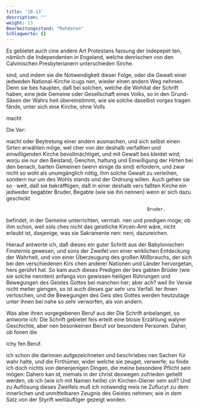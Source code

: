 ```yaml
---
title: '10.13'
description: ""
weight: 13
Bearbeitungsstand: "Rohdaten"
Schlagworte: {}
---
```


<!-- Seite 412 -->


Es gebietet auch cine andere Art Protestans fassung der indepepet ten, nämlich die Independenten in Engeland, welche denrischen von den Calvinischen Presbyterianern unterschieden Sirche.

sind, und indem sie die Notwendigkeit dieser Folge, oder die Gewalt einer jedweden National-Kirche icugs nen, wieder einen andern Weg nehmen. Denn sie bes haupten, daß bei solchen, welche die Wohltat der Schrift haben, eine jede Gemeine oder Gesellschaft eines Volks, so in den Grund-Säsen der Wahrs heit übereinstimmt, wie sie solche daselbst vorges tragen fände, unter sich eine Kirche, ohne Volls

macht

Die Ver:
<!-- Seite 413 -->

macht oder Beytretung einer andern ausmachen,
und sich selbst einen Sirten erwählen möge, wel
cher von der deshalb verfaßten und einwilligenden
Kirche bevollmächtiget, und mit Gewalt bes
kleidet wird; worju sie nur den Beistand, Genchm,
haltung und Einwilligung der Hirten bei den benach,
barten Gemeinen (wenn einige da sind) erfordern,
und zwar nicht so wohl als unumgänglich nötig, ihm
solche Gewalt zu verleihen, sondern nur um des Wohls
stands und der Ordnung willen. Auch gehen sie so ·
weit, daß sie bekräfftigen, daß in einer deshalb vers
faßten Kirche ein jedweder begabter Bruder, Begabte
(wie sie ihn nennen) wenn er sich dazu geschickt

                                                         Bruder.
befindet, in der Gemeine unterrichten, vermah.
nen und predigen moge; ob ihm schon, weil sols
ches nicht das geistliche Kircen-Amt wäre, nicht
erlaubt ist, dasjenige, was sie Sakramente nen:
neni, dazureichen.

Hierauf antworte ich, daß dieses ein guter Schritt aus der Babylonischen Finsternis gewesen, und sons der Zweifel von einer wirklichen Entdeckung der Wahrheit, und von einer Überzeugung des großen Mißbrauchs, der sich bei den verschiedenen Kirs chen anderer Nationen und Länder hervorgetan, hers gerührt hat. So kam auch dieses Predigen der bes gabten Brüder (wie sie solche nennten) anfangs von gewissen heiligen Rührungen und Bewegungen des Geistes Gottes bei manchen her; aber ach? weil Ihr Versie nicht meiter giengen, so ist auch dieses gar sehr uns Verfall. ter ihnen verloschen, und die Bewegungen des Geis stes Gottes werden heutzutage unter ihnen bei nahe so sehr verworfen, als von andern.

Was aber ihren vorgegebenen Beruf aus der Die Schrift anbelanget, so antworte ich: Die Schrift gebietet feis erteilt eine blosie Erzählung walyrer Geschichte, aber nen besonkeinen Beruf vor besondere Personen. Daher, ob fonen die

ichy fen Beruf.



<!-- Seite 414 -->

ich schon die darinnen aufgezeichneten und beschriebes nen Sachen für wahr halte, und die Frrthümer, wider welche sie zeuget, verwerfe; su finde ich doch nichts von denenjenigen Dingen, die meine besondere Pflicht sein mögen: Dahero kan id, niemals in der christ deswegen zufrieden geitellt werden, ob ich (wie ich mit Namen heille) cin Kirchen-Diener sein soll? Und zu Auflösung dieses Zweifels muß ich notwendig meis ne Zuflucyt zu dem innerlichen und unmittelbaren Zeugnis des Geistes nehmen; wie in dem Satz.von der Styrift weitläuftiger gezeigt worden.
